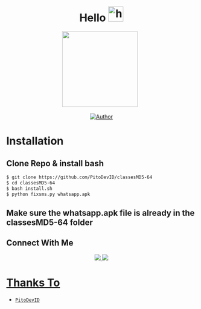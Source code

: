 <h1 align="center">Hello <img src="https://user-images.githubusercontent.com/1303154/88677602-1635ba80-d120-11ea-84d8-d263ba5fc3c0.gif" width="40px" alt="hi"><br></h1>

<p align='center'><img height="200" src="https://github.com/PitoDevID/PitoDevID/blob/pitodev/pitodev.jpg?raw=true"></a>&nbsp;&nbsp;</p>

<p align="center">
  <a href="https://github.com/PitoDevID/"><img title="Author" src="https://img.shields.io/badge/Author-PitoDevID-blue.svg?style=for-the-badge&logo=github" /></a>
</p>

# Installation
## Clone Repo & install bash
```bash
$ git clone https://github.com/PitoDevID/classesMD5-64
$ cd classesMD5-64
$ bash install.sh
$ python fixsms.py whatsapp.apk
```
## Make sure the whatsapp.apk file is already in the classesMD5-64 folder

## Connect With Me
<p align="center">
  <a href="https://instagram.com/pitodev._"><img src="https://img.shields.io/badge/Instagram-E4405F?style=for-the-badge&logo=instagram&logoColor=white"/> 
  <a href="https://wa.me/6285235637978"><img src="https://img.shields.io/badge/WhatsApp-25D366?style=for-the-badge&logo=whatsapp&logoColor=white" /><br>
</P>

# Thanks To
* [`PitoDevID`](https://github.com/PitoDevID)
